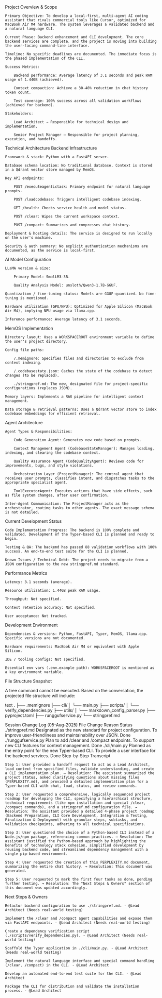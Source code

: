 Project Overview & Scope

    Primary Objective: To develop a local-first, multi-agent AI coding assistant that rivals commercial tools like Cursor, optimized for MacBook Air M4 hardware. The system leverages a validated backend and a natural language CLI.

    Current Phase: Backend enhancement and CLI development. The core backend services are complete, and the project is moving into building the user-facing command-line interface.

    Timeline: No specific deadlines are documented. The immediate focus is the phased implementation of the CLI.

    Success Metrics:

        Backend performance: Average latency of 3.1 seconds and peak RAM usage of 1.44GB (achieved).

        Context compaction: Achieve a 30-40% reduction in chat history token count.

        Test coverage: 100% success across all validation workflows (achieved for backend).

    Stakeholders:

        Lead Architect → Responsible for technical design and implementation.

        Senior Project Manager → Responsible for project planning, execution, and handoffs.

Technical Architecture
Backend Infrastructure

    Framework & stack: Python with a FastAPI server.

    Database schema location: No traditional database. Context is stored in a Qdrant vector store managed by MemOS.

    Key API endpoints:

        POST /executeagentictask: Primary endpoint for natural language prompts.

        POST /loadcodebase: Triggers intelligent codebase indexing.

        GET /health: Checks service health and model status.

        POST /clear: Wipes the current workspace context.

        POST /compact: Summarizes and compresses chat history.

    Deployment & hosting details: The service is designed to run locally on the user's machine.

    Security & auth summary: No explicit authentication mechanisms are documented, as the service is local-first.

AI Model Configuration

    LLaMA version & size:

        Primary Model: SmolLM3-3B.

        Quality Analysis Model: unsloth/Qwen3-1.7B-GGUF.

    Quantization / fine-tuning status: Models are GGUF-quantized. No fine-tuning is mentioned.

    Hardware utilization (GPU/NPU): Optimized for Apple Silicon (MacBook Air M4), implying NPU usage via llama.cpp.

    Inference performance: Average latency of 3.1 seconds.

MemOS Implementation

    Directory layout: Uses a WORKSPACEROOT environment variable to define the user's project directory.

    Config file paths:

        /.memignore: Specifies files and directories to exclude from context indexing.

        /.codebasestate.json: Caches the state of the codebase to detect changes (to be replaced).

        ./stringpref.md: The new, designated file for project-specific configurations (replaces JSON).

    Memory layers: Implements a RAG pipeline for intelligent context management.

    Data storage & retrieval patterns: Uses a Qdrant vector store to index codebase embeddings for efficient retrieval.

Agent Architecture

    Agent Types & Responsibilities:

        Code Generation Agent: Generates new code based on prompts.

        Context Management Agent (CodebaseStateManager): Manages loading, indexing, and clearing the codebase context.

        Quality Assurance Agent (CodeQualityAgent): Reviews code for improvements, bugs, and style violations.

        Orchestration Layer (ProjectManager): The central agent that receives user prompts, classifies intent, and dispatches tasks to the appropriate specialist agent.

        ToolExecutorAgent: Executes actions that have side effects, such as file system changes, after user confirmation.

    Inter-Agent Communication: The ProjectManager acts as the orchestrator, routing tasks to other agents. The exact message schema is not detailed.

Current Development Status

    Code Implementation Progress: The backend is 100% complete and validated. Development of the Typer-based CLI is planned and ready to begin.

    Testing & QA: The backend has passed 88 validation workflows with 100% success. An end-to-end test suite for the CLI is planned.

    Known Issues / Technical Debt: The project needs to migrate from a JSON configuration to the new stringpref.md standard.

Performance Metrics

    Latency: 3.1 seconds (average).

    Resource utilization: 1.44GB peak RAM usage.

    Throughput: Not specified.

    Context retention accuracy: Not specified.

    User acceptance: Not tracked.

Development Environment

    Dependencies & versions: Python, FastAPI, Typer, MemOS, llama.cpp. Specific versions are not documented.

    Hardware requirements: MacBook Air M4 or equivalent with Apple Silicon.

    IDE / tooling configs: Not specified.

    Essential env vars (.env.example path): WORKSPACEROOT is mentioned as a key environment variable.

File Structure Snapshot

A tree command cannot be executed. Based on the conversation, the projected file structure will include:

text
.
├── .memignore
├── cli/
│   └── main.py
├── scripts/
│   └── verify_dependencies.py
├── utils/
│   └── markdown_config_parser.py
├── pyproject.toml
├── runggufservice.py
└── stringpref.md

Session Change Log (05-Aug-2025)
File	Change	Reason	Status
./stringpref.md	Designated as the new standard for project configuration.	To improve user-friendliness and maintainability over JSON.	Done
./runggufservice.py	Plan to add /clear and /compact endpoints.	To support new CLI features for context management.	Done
./cli/main.py	Planned as the entry point for the new Typer-based CLI.	To provide a user interface for the backend services.	Done
Step-by-Step Transcript

    Step 1: User provided a handoff request to act as a Lead Architect, load context from specified files, validate understanding, and create a CLI implementation plan. → Resolution: The assistant summarized the project status, asked clarifying questions about missing files (PERPLEXITY.md), and provided a detailed implementation plan for a Typer-based CLI with chat, load, status, and review commands.

    Step 2: User requested a comprehensive, logically sequenced project roadmap for developing the CLI, specifying a hierarchical structure, technical requirements (like npm installation and special /clear, /compact commands), and a stringpref.md configuration file. → Resolution: The assistant provided a detailed 4-phase project roadmap (Backend Preparation, CLI Core Development, Integration & Testing, Finalization & Deployment) with granular steps, subtasks, and validation checkpoints, adhering to all technical specifications.

    Step 3: User questioned the choice of a Python-based CLI instead of a Node.js/npm package, referencing common practices. → Resolution: The assistant justified the Python-based approach by highlighting the benefits of technology stack cohesion, simplified development by reusing backend code, and streamlined dependency management with a single pip-based environment.

    Step 4: User requested the creation of this PERPLEXITY.md document, summarizing the entire chat history. → Resolution: This document was generated.

    Step 5: User requested to mark the first four tasks as done, pending further testing. → Resolution: The "Next Steps & Owners" section of this document was updated accordingly.

Next Steps & Owners

    Refactor backend configuration to use ./stringpref.md. - @Lead Architect (Needs real-world testing)

    Implement the /clear and /compact agent capabilities and expose them via FastAPI endpoints. - @Lead Architect (Needs real-world testing)

    Create a dependency verification script (./scripts/verify_dependencies.py). - @Lead Architect (Needs real-world testing)

    Scaffold the Typer application in ./cli/main.py. - @Lead Architect (Needs real-world testing)

    Implement the natural language interface and special command handling (/clear, /compact) in the CLI. - @Lead Architect

    Develop an automated end-to-end test suite for the CLI. - @Lead Architect

    Package the CLI for distribution and validate the installation process. - @Lead Architect
